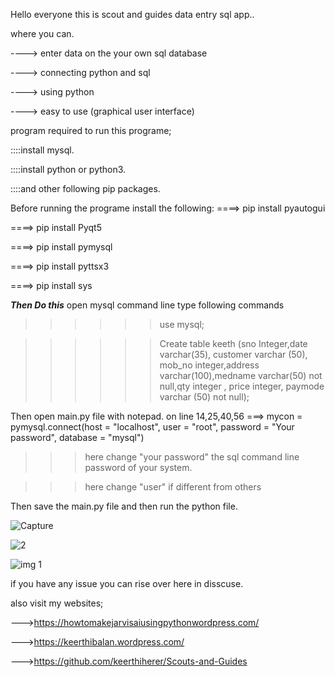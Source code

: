 Hello everyone this is scout and guides data entry sql app..

where you can.

----> enter data on the your own sql database

----> connecting python and sql

----> using python

----> easy to use (graphical user interface)

program required to run this programe;

::::install mysql.

::::install python or python3.

::::and other following pip packages.

Before running the programe install the following:
====> pip install pyautogui

====> pip install Pyqt5

====> pip install pymysql

====> pip install pyttsx3

====> pip install sys

*****Then Do this*****
open mysql command line type following commands

>>>>>>use mysql;

>>>>>>Create table keeth (sno Integer,date varchar(35), customer varchar (50), mob_no integer,address varchar(100),medname varchar(50) not null,qty integer , price integer, paymode varchar (50) not null);

Then open main.py file with notepad.
on line 14,25,40,56 ===> mycon = pymysql.connect(host = "localhost", user = "root", password = "Your password", database = "mysql") 

>>>here change "your password" the sql command line password of your system.

>>>here change "user" if different from others

Then save the main.py file and then run the python file.


![Capture](https://github.com/keerthiherer/scout-and-guides-data-entry-sql/assets/136905413/94f52598-21e0-476a-bd8d-4c70501a0c7c)





![2](https://github.com/keerthiherer/scout-and-guides-data-entry-sql/assets/136905413/300b7d44-00a5-44d2-89e1-69f6d3837108)





![img 1](https://github.com/keerthiherer/scout-and-guides-data-entry-sql/assets/136905413/25abc267-8659-4184-9259-2c673f37c81d)


if you have any issue you can rise over here in disscuse.

also visit my websites;

--->https://howtomakejarvisaiusingpythonwordpress.com/

--->https://keerthibalan.wordpress.com/

--->https://github.com/keerthiherer/Scouts-and-Guides
